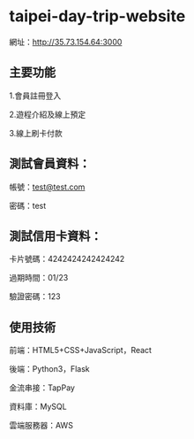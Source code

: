 # taipei-day-trip-website

網址：http://35.73.154.64:3000

## 主要功能

1.會員註冊登入

2.遊程介紹及線上預定

3.線上刷卡付款


## 測試會員資料：

帳號：test@test.com

密碼：test


## 測試信用卡資料：

卡片號碼：4242424242424242

過期時間：01/23

驗證密碼：123


## 使用技術

前端：HTML5+CSS+JavaScript，React

後端：Python3，Flask

金流串接：TapPay

資料庫：MySQL

雲端服務器：AWS
